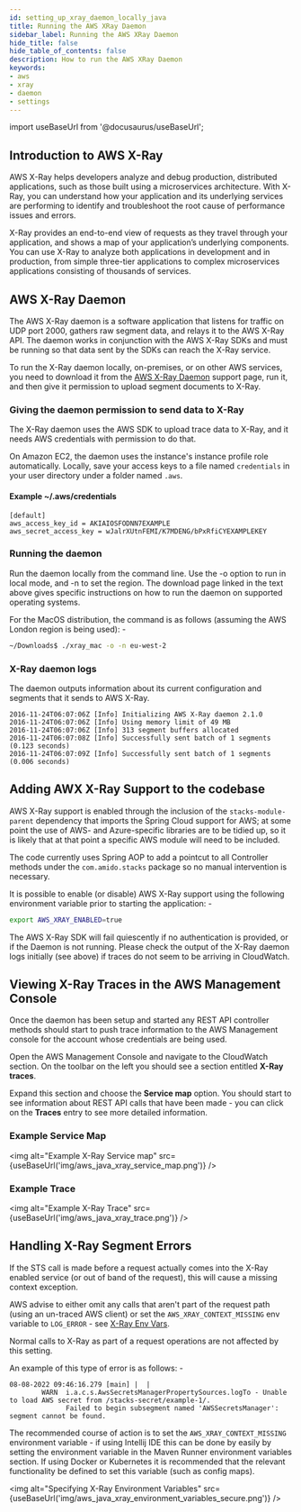 ```yaml
---
id: setting_up_xray_daemon_locally_java
title: Running the AWS XRay Daemon
sidebar_label: Running the AWS XRay Daemon
hide_title: false
hide_table_of_contents: false
description: How to run the AWS XRay Daemon
keywords:
- aws 
- xray
- daemon
- settings
---
```


import useBaseUrl from '@docusaurus/useBaseUrl';

## Introduction to AWS X-Ray

AWS X-Ray helps developers analyze and debug production, distributed applications, such as those built using a microservices 
architecture. With X-Ray, you can understand how your application and its underlying services are performing to identify 
and troubleshoot the root cause of performance issues and errors. 

X-Ray provides an end-to-end view of requests as they travel through your application, and shows a map of your application’s underlying components. 
You can use X-Ray to analyze both applications in development and in production, from simple three-tier applications to complex microservices 
applications consisting of thousands of services.

## AWS X-Ray Daemon

The AWS X-Ray daemon is a software application that listens for traffic on UDP port 2000, gathers raw segment data, and relays 
it to the AWS X-Ray API. The daemon works in conjunction with the AWS X-Ray SDKs and must be running so that data sent by 
the SDKs can reach the X-Ray service.

To run the X-Ray daemon locally, on-premises, or on other AWS services, you need to download it from the  [AWS X-Ray Daemon](https://docs.aws.amazon.com/xray/latest/devguide/xray-daemon.html) support page, 
run it, and then give it permission to upload segment documents to X-Ray.

### Giving the daemon permission to send data to X-Ray

The X-Ray daemon uses the AWS SDK to upload trace data to X-Ray, and it needs AWS credentials with permission to do that.

On Amazon EC2, the daemon uses the instance's instance profile role automatically. Locally, save your access keys to a file 
named `credentials` in your user directory under a folder named `.aws`.

#### Example ~/.aws/credentials

```text
[default]
aws_access_key_id = AKIAIOSFODNN7EXAMPLE
aws_secret_access_key = wJalrXUtnFEMI/K7MDENG/bPxRfiCYEXAMPLEKEY
```

### Running the daemon

Run the daemon locally from the command line. Use the -o option to run in local mode, and -n to set the region. The download
page linked in the text above gives specific instructions on how to run the daemon on supported operating systems.

For the MacOS distribution, the command is as follows (assuming the AWS London region is being used): - 

```bash
~/Downloads$ ./xray_mac -o -n eu-west-2
```

### X-Ray daemon logs

The daemon outputs information about its current configuration and segments that it sends to AWS X-Ray.

```text
2016-11-24T06:07:06Z [Info] Initializing AWS X-Ray daemon 2.1.0
2016-11-24T06:07:06Z [Info] Using memory limit of 49 MB
2016-11-24T06:07:06Z [Info] 313 segment buffers allocated
2016-11-24T06:07:08Z [Info] Successfully sent batch of 1 segments (0.123 seconds)
2016-11-24T06:07:09Z [Info] Successfully sent batch of 1 segments (0.006 seconds)
```

## Adding AWX X-Ray Support to the codebase

AWS X-Ray support is enabled through the inclusion of the `stacks-module-parent` dependency that imports the Spring Cloud
support for AWS; at some point the use of AWS- and Azure-specific libraries are to be tidied up, so it is likely that at 
that point a specific AWS module will need to be included.

The code currently uses Spring AOP to add a pointcut to all Controller methods under the `com.amido.stacks` package so no 
manual intervention is necessary.

It is possible to enable (or disable) AWS X-Ray support using the following environment variable prior to starting the application: -

```bash
export AWS_XRAY_ENABLED=true
```

The AWS X-Ray SDK will fail quiescently if no authentication is provided, or if the Daemon is not running. Please check the output
of the X-Ray daemon logs initially (see above) if traces do not seem to be arriving in CloudWatch.

## Viewing X-Ray Traces in the AWS Management Console

Once the daemon has been setup and started any REST API controller methods should start to push trace information to the 
AWS Management console for the account whose credentials are being used.

Open the AWS Management Console and navigate to the CloudWatch section. On the toolbar on the left you should see a section
entitled **X-Ray traces**.

Expand this section and choose the **Service map** option. You should start to see information about REST API calls that have
been made - you can click on the **Traces** entry to see more detailed information.

### Example Service Map

<img alt="Example X-Ray Service map" src={useBaseUrl('img/aws_java_xray_service_map.png')} />

### Example Trace

<img alt="Example X-Ray Trace" src={useBaseUrl('img/aws_java_xray_trace.png')} />

## Handling X-Ray Segment Errors

If the STS call is made before a request actually comes into the X-Ray enabled service (or out of band of the request), 
this will cause a missing context exception. 

AWS advise to either omit any calls that aren't part of the request path 
(using an un-traced AWS client) or set the `AWS_XRAY_CONTEXT_MISSING` env variable to `LOG_ERROR` - see [X-Ray Env Vars](https://docs.aws.amazon.com/xray/latest/devguide/xray-sdk-java-configuration.html#xray-sdk-java-configuration-envvars).

Normal calls to X-Ray as part of a request operations are not affected by this setting. 

An example of this type of error is as follows: -

```text
08-08-2022 09:46:16.279 [main] |  |
        WARN  i.a.c.s.AwsSecretsManagerPropertySources.logTo - Unable to load AWS secret from /stacks-secret/example-1/. 
              Failed to begin subsegment named 'AWSSecretsManager': segment cannot be found.
```

The recommended course of action is to set the `AWS_XRAY_CONTEXT_MISSING` environment variable - if using Intellij IDE 
this can be done by easily by setting the environment variable in the Maven Runner environment variables section. If using
Docker or Kubernetes it is recommended that the relevant functionality be defined to set this variable (such as config maps).

<img alt="Specifying X-Ray Environment Variables" src={useBaseUrl('img/aws_java_xray_environment_variables_secure.png')} />
